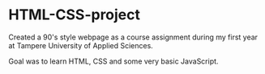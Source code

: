 # HTML-CSS-project
Created a 90's style webpage as a course assignment during my first year at 
Tampere University of Applied Sciences. 

Goal was to learn HTML, CSS and some very basic JavaScript.
